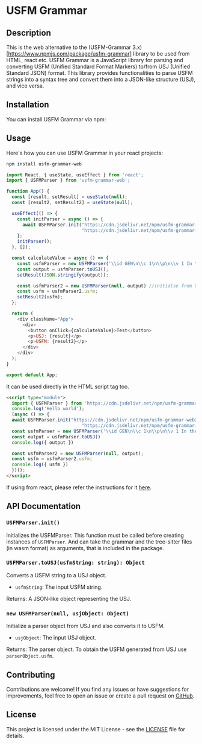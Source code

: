 # USFM Grammar

## Description
This is the web alternative to the (USFM-Grammar 3.x)[https://www.npmjs.com/package/usfm-grammar] library to be used from HTML, react etc. USFM Grammar is a JavaScript library for parsing and converting USFM (Unified Standard Format Markers) to/from USJ (Unified Standard JSON) format. This library provides functionalities to parse USFM strings into a syntax tree and convert them into a JSON-like structure (USJ), and vice versa.

## Installation
You can install USFM Grammar via npm:


## Usage
Here's how you can use USFM Grammar in your react projects:
```bash
npm install usfm-grammar-web
```

```javascript
import React, { useState, useEffect } from 'react';
import { USFMParser } from 'usfm-grammar-web';

function App() {
  const [result, setResult] = useState(null);
  const [result2, setResult2] = useState(null);

  useEffect(() => {
    const initParser = async () => {
      await USFMParser.init("https://cdn.jsdelivr.net/npm/usfm-grammar-web@3.0.0-alpha.1/tree-sitter-usfm.wasm",
                            "https://cdn.jsdelivr.net/npm/usfm-grammar-web@3.0.0-alpha.1/tree-sitter.wasm");
    };
    initParser();
  }, []);

  const calculateValue = async () => {
    const usfmParser = new USFMParser('\\id GEN\n\\c 1\n\\p\n\\v 1 In the begining..\\v 2 more text');
    const output = usfmParser.toUSJ();
    setResult(JSON.stringify(output));

    const usfmParser2 = new USFMParser(null, output) //initialse from USJ
    const usfm = usfmParser2.usfm;
    setResult2(usfm);
  };

  return (
    <div className="App">
      <div>
        <button onClick={calculateValue}>Test</button>
        <p>USJ: {result}</p>
        <p>USFM: {result2}</p>
      </div>
    </div>
  );
}

export default App;
```

It can be used directly in the HTML script tag too.

```html
<script type="module">
  import { USFMParser } from 'https://cdn.jsdelivr.net/npm/usfm-grammar-web@3.0.0-alpha.2/dist/bundle.mjs';
  console.log('Hello world');
  (async () => {
  await USFMParser.init("https://cdn.jsdelivr.net/npm/usfm-grammar-web@3.0.0-alpha.2/tree-sitter-usfm.wasm",
                            "https://cdn.jsdelivr.net/npm/usfm-grammar-web@3.0.0-alpha.2/tree-sitter.wasm");
  const usfmParser = new USFMParser('\\id GEN\n\\c 1\n\\p\n\\v 1 In the begining..\\v 2 more text')
  const output = usfmParser.toUSJ()
  console.log({ output })

  const usfmParser2 = new USFMParser(null, output);
  const usfm = usfmParser2.usfm;
  console.log({ usfm })
  })();
</script>
```


If using from react, please refer the instructions for it [here](../docs/react-usage.md).

## API Documentation

### `USFMParser.init()`
Initializes the USFMParser. This function must be called before creating instances of `USFMParser`. And can take the grammar and the tree-sitter  files (in wasm format) as arguments, that is included in the package.

### `USFMParser.toUSJ(usfmString: string): Object`
Converts a USFM string to a USJ object.

- `usfmString`: The input USFM string.

Returns: A JSON-like object representing the USJ.

### `new USFMParser(null, usjObject: Object)`
Initialize a parser object from USJ and also converts it to USFM.

- `usjObject`: The input USJ object.

Returns: The parser object. To obtain the USFM generated from USJ use `parserObject.usfm`.

## Contributing
Contributions are welcome! If you find any issues or have suggestions for improvements, feel free to open an issue or create a pull request on [GitHub](https://github.com/your-username/usfm-grammar).

## License
This project is licensed under the MIT License - see the [LICENSE](LICENSE) file for details.
